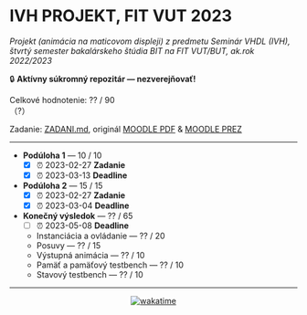 # IVH PROJEKT, FIT VUT 2023 #

*Projekt (animácia na maticovom displeji) z predmetu Seminár VHDL (IVH), štvrtý semester bakalárskeho štúdia BIT na FIT VUT/BUT, ak.rok 2022/2023*

🔒 **Aktívny súkromný repozitár — nezverejňovať!**

Celkové hodnotenie: ?? / 90<br>（?）

Zadanie: [ZADANI.md](ZADANI.md), originál [MOODLE PDF](https://moodle.vut.cz/pluginfile.php/569728/mod_resource/content/0/Projekt%202023%20Sv%C4%9Bteln%C3%A9%20efekty%20na%20FPGA%20a%20FITkitu.pdf) & [MOODLE PREZ](https://moodle.vut.cz/pluginfile.php/569729/mod_resource/content/0/04-projekt-efekty.pdf)

----------------------------------------------

- **Podúloha 1** — 10 / 10
  - [X] ⏰ 2023-02-27 **Zadanie**
  - [X] ⏰ 2023-03-13 **Deadline**
- **Podúloha 2** — 15 / 15
  - [X] ⏰ 2023-02-27 **Zadanie**
  - [X] ⏰ 2023-03-04 **Deadline**
- **Konečný výsledok** — ?? / 65
  - [ ] ⏰ 2023-05-08 **Deadline**
  - Instanciácia a ovládanie — ?? / 20
  - Posuvy — ?? / 15
  - Výstupná animácia — ?? / 10
  - Pamäť a pamäťový testbench — ?? / 10
  - Stavový testbench — ?? / 10

----------------------------------------------

<div align="center"><a href="https://wakatime.com"><img alt="wakatime" src="https://wakatime.com/badge/user/dd421270-8f1c-43aa-aa5b-ec52a2a18852/project/335c37c4-365b-47da-84b2-4a340703fd54.svg?style=for-the-badge" /></a></div>

